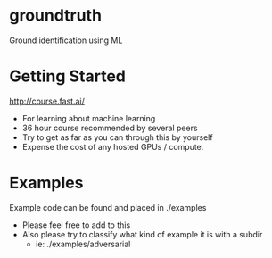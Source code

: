# groundtruth
Ground identification using ML


Getting Started
==
http://course.fast.ai/
* For learning about machine learning
* 36 hour course recommended by several peers
* Try to get as far as you can through this by yourself
* Expense the cost of any hosted GPUs / compute.


Examples
==

Example code can be found and placed in ./examples
* Please feel free to add to this
* Also please try to classify what kind of example it is with a subdir
    * ie: ./examples/adversarial

